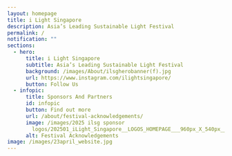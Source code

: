 ```yaml
---
layout: homepage
title: i Light Singapore
description: Asia’s Leading Sustainable Light Festival
permalink: /
notification: ""
sections:
  - hero:
      title: i Light Singapore
      subtitle: Asia’s Leading Sustainable Light Festival
      background: /images/About/ilsgherobanner(f).jpg
      url: https://www.instagram.com/ilightsingapore/
      button: Follow Us
  - infopic:
      title: Sponsors And Partners
      id: infopic
      button: Find out more
      url: /about/festival-acknowledgements/
      image: /images/2025 ilsg sponsor
        logos/202501_iLight_Singapore__LOGOS_HOMEPAGE___960px_X_540px__V4.jpg
      alt: Festival Acknowledgements
image: /images/23april_website.jpg
---
```


